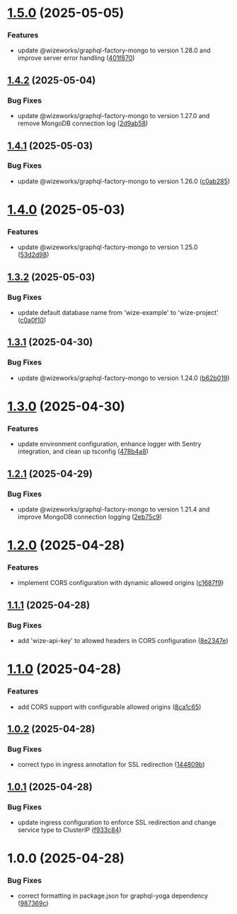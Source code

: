 # [1.5.0](https://github.com/wize-works/wize-project/compare/v1.4.2...v1.5.0) (2025-05-05)


### Features

* update @wizeworks/graphql-factory-mongo to version 1.28.0 and improve server error handling ([401f870](https://github.com/wize-works/wize-project/commit/401f8708c7dbfc346579228a6e4af39685f5ef9b))

## [1.4.2](https://github.com/wize-works/wize-project/compare/v1.4.1...v1.4.2) (2025-05-04)


### Bug Fixes

* update @wizeworks/graphql-factory-mongo to version 1.27.0 and remove MongoDB connection log ([2d9ab58](https://github.com/wize-works/wize-project/commit/2d9ab586579f5a09cfcf2aac14d107ae23795589))

## [1.4.1](https://github.com/wize-works/wize-project/compare/v1.4.0...v1.4.1) (2025-05-03)


### Bug Fixes

* update @wizeworks/graphql-factory-mongo to version 1.26.0 ([c0ab285](https://github.com/wize-works/wize-project/commit/c0ab2858bcf4e98756f63613a65c811dff53260c))

# [1.4.0](https://github.com/wize-works/wize-project/compare/v1.3.2...v1.4.0) (2025-05-03)


### Features

* update @wizeworks/graphql-factory-mongo to version 1.25.0 ([53d2d98](https://github.com/wize-works/wize-project/commit/53d2d983b92ddf1b00b3763294bf75e9e4995130))

## [1.3.2](https://github.com/wize-works/wize-project/compare/v1.3.1...v1.3.2) (2025-05-03)


### Bug Fixes

* update default database name from 'wize-example' to 'wize-project' ([c0a0f10](https://github.com/wize-works/wize-project/commit/c0a0f10e03cf9002d54135bc85775d3170687b81))

## [1.3.1](https://github.com/wize-works/wize-project/compare/v1.3.0...v1.3.1) (2025-04-30)


### Bug Fixes

* update @wizeworks/graphql-factory-mongo to version 1.24.0 ([b62b019](https://github.com/wize-works/wize-project/commit/b62b0192f148a851e15c1964b60c7334efb4bd47))

# [1.3.0](https://github.com/wize-works/wize-project/compare/v1.2.1...v1.3.0) (2025-04-30)


### Features

* update environment configuration, enhance logger with Sentry integration, and clean up tsconfig ([478b4a8](https://github.com/wize-works/wize-project/commit/478b4a8a392f90998fee99058e626b2f972a0e3b))

## [1.2.1](https://github.com/wize-works/wize-project/compare/v1.2.0...v1.2.1) (2025-04-29)


### Bug Fixes

* update @wizeworks/graphql-factory-mongo to version 1.21.4 and improve MongoDB connection logging ([2eb75c9](https://github.com/wize-works/wize-project/commit/2eb75c924b7743892f068ab79f82b0c52b295b98))

# [1.2.0](https://github.com/wize-works/wize-project/compare/v1.1.1...v1.2.0) (2025-04-28)


### Features

* implement CORS configuration with dynamic allowed origins ([c1687f9](https://github.com/wize-works/wize-project/commit/c1687f9debd563c7439791455c58067c1384ff7a))

## [1.1.1](https://github.com/wize-works/wize-project/compare/v1.1.0...v1.1.1) (2025-04-28)


### Bug Fixes

* add 'wize-api-key' to allowed headers in CORS configuration ([8e2347e](https://github.com/wize-works/wize-project/commit/8e2347e3d12ad5ff0c73da7546b9990cf7daf942))

# [1.1.0](https://github.com/wize-works/wize-project/compare/v1.0.2...v1.1.0) (2025-04-28)


### Features

* add CORS support with configurable allowed origins ([8ca1c65](https://github.com/wize-works/wize-project/commit/8ca1c65d10a142999f4876826ac8a1ea001af21b))

## [1.0.2](https://github.com/wize-works/wize-project/compare/v1.0.1...v1.0.2) (2025-04-28)


### Bug Fixes

* correct typo in ingress annotation for SSL redirection ([144809b](https://github.com/wize-works/wize-project/commit/144809b418c99dbd0b2afc2b0082ec6e2cf21dad))

## [1.0.1](https://github.com/wize-works/wize-project/compare/v1.0.0...v1.0.1) (2025-04-28)


### Bug Fixes

* update ingress configuration to enforce SSL redirection and change service type to ClusterIP ([f933c84](https://github.com/wize-works/wize-project/commit/f933c8483a1dd7467f5483d56390b4e3ef9bfec2))

# 1.0.0 (2025-04-28)


### Bug Fixes

* correct formatting in package.json for graphql-yoga dependency ([987369c](https://github.com/wize-works/wize-project/commit/987369c0c1b353ac3371201e07a9c1959d28e051))
